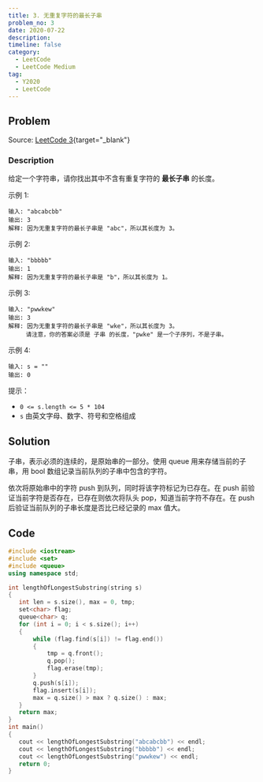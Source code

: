 ```yaml
---
title: 3. 无重复字符的最长子串
problem_no: 3
date: 2020-07-22
description: 
timeline: false
category:
  - LeetCode
  - LeetCode Medium
tag:
  - Y2020
  - LeetCode
---
```


<!-- more -->

## Problem

Source: [LeetCode 3](https://leetcode-cn.com/problems/longest-substring-without-repeating-characters/){target="_blank"}

### Description

给定一个字符串，请你找出其中不含有重复字符的 **最长子串** 的长度。

示例 1:

```text
输入: "abcabcbb"
输出: 3
解释: 因为无重复字符的最长子串是 "abc"，所以其长度为 3。
```

示例 2:

```text
输入: "bbbbb"
输出: 1
解释: 因为无重复字符的最长子串是 "b"，所以其长度为 1。
```

示例 3:

```text
输入: "pwwkew"
输出: 3
解释: 因为无重复字符的最长子串是 "wke"，所以其长度为 3。
     请注意，你的答案必须是 子串 的长度，"pwke" 是一个子序列，不是子串。
```

示例 4:

```text
输入: s = ""
输出: 0
```

提示：

- `0 <= s.length <= 5 * 104`
- `s` 由英文字母、数字、符号和空格组成

## Solution

子串，表示必须的连续的，是原始串的一部分。使用 queue 用来存储当前的子串，用 bool 数组记录当前队列的子串中包含的字符。

依次将原始串中的字符 push 到队列，同时将该字符标记为已存在。在 push 前验证当前字符是否存在，已存在则依次将队头 pop，知道当前字符不存在。在 push 后验证当前队列的子串长度是否比已经记录的 max 值大。

## Code

 ```cpp
#include <iostream>
#include <set>
#include <queue>
using namespace std;

int lengthOfLongestSubstring(string s)
{
    int len = s.size(), max = 0, tmp;
    set<char> flag;
    queue<char> q;
    for (int i = 0; i < s.size(); i++)
    {
        while (flag.find(s[i]) != flag.end())
        {
            tmp = q.front();
            q.pop();
            flag.erase(tmp);
        }
        q.push(s[i]);
        flag.insert(s[i]);
        max = q.size() > max ? q.size() : max;
    }
    return max;
}
int main()
{
    cout << lengthOfLongestSubstring("abcabcbb") << endl;
    cout << lengthOfLongestSubstring("bbbbb") << endl;
    cout << lengthOfLongestSubstring("pwwkew") << endl;
    return 0;
}
```
